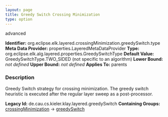 ```yaml
---
layout: page
title: Greedy Switch Crossing Minimization
type: option
---
```

advanced

**Identifier:** org.eclipse.elk.layered.crossingMinimization.greedySwitch.type
**Meta Data Provider:** properties.LayeredMetaDataProvider
**Type:** org.eclipse.elk.alg.layered.properties.GreedySwitchType
**Default Value:**  GreedySwitchType.TWO_SIDED  (not specific to an algorithm)
**Lower Bound:** *not defined*
**Upper Bound:** *not defined*
**Applies To:** parents

### Description
Greedy Switch strategy for crossing minimization. The greedy switch heuristic is executed after the regular layer sweep as a post-processor.

**Legacy Id:** de.cau.cs.kieler.klay.layered.greedySwitch
**Containing Groups:** [crossingMinimization](org-eclipse-elk-layered-crossingMinimization) -> [greedySwitch](org-eclipse-elk-layered-crossingMinimization-greedySwitch)

